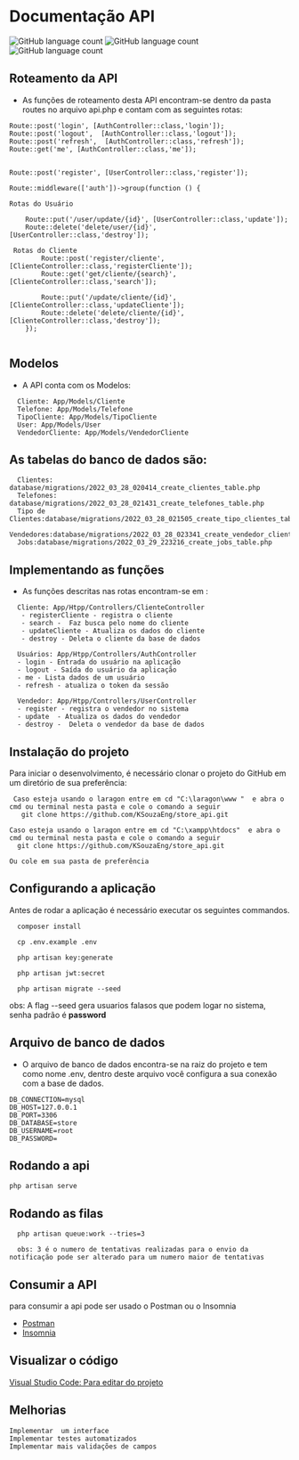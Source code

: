 # Documentação API

![GitHub language count](https://img.shields.io/github/languages/top/KSouzaEng/store_api) ![GitHub language count](https://img.shields.io/github/languages/count/KSouzaEng/store_api)  ![GitHub language count](https://img.shields.io/github/last-commit/KSouzaEng/store_api)  




## Roteamento da API

- As funções de roteamento desta API encontram-se dentro da pasta routes no arquivo api.php e contam com as seguintes rotas:

```
Route::post('login', [AuthController::class,'login']);
Route::post('logout',  [AuthController::class,'logout']);
Route::post('refresh',  [AuthController::class,'refresh']);
Route::get('me', [AuthController::class,'me']);


Route::post('register', [UserController::class,'register']);

Route::middleware(['auth'])->group(function () {

Rotas do Usuário

    Route::put('/user/update/{id}', [UserController::class,'update']);
    Route::delete('delete/user/{id}',[UserController::class,'destroy']);

 Rotas do Cliente
        Route::post('register/cliente', [ClienteController::class,'registerCliente']);
        Route::get('get/cliente/{search}',[ClienteController::class,'search']);

        Route::put('/update/cliente/{id}',[ClienteController::class,'updateCliente']);
        Route::delete('delete/cliente/{id}',[ClienteController::class,'destroy']);
    });


```
##  Modelos

- A API conta com os Modelos:  
  
```
  Cliente: App/Models/Cliente
  Telefone: App/Models/Telefone
  TipoCliente: App/Models/TipoCliente
  User: App/Models/User
  VendedorCliente: App/Models/VendedorCliente
```
## As tabelas do banco de dados são:
```
  Clientes: database/migrations/2022_03_28_020414_create_clientes_table.php
  Telefones: database/migrations/2022_03_28_021431_create_telefones_table.php
  Tipo de Clientes:database/migrations/2022_03_28_021505_create_tipo_clientes_table.php
  Vendedores:database/migrations/2022_03_28_023341_create_vendedor_clientes_table.php
  Jobs:database/migrations/2022_03_29_223216_create_jobs_table.php
```
##  Implementando as funções

- As funções descritas nas rotas encontram-se em : 
  
```
  Cliente: App/Htpp/Controllers/ClienteController
   - registerCliente - registra o cliente
   - search -  Faz busca pelo nome do cliente
   - updateCliente - Atualiza os dados do cliente
   - destroy - Deleta o cliente da base de dados

  Usuários: App/Htpp/Controllers/AuthController
  - login - Entrada do usuário na aplicação
  - logout - Saída do usuário da aplicação
  - me - Lista dados de um usuário
  - refresh - atualiza o token da sessão

  Vendedor: App/Htpp/Controllers/UserController
  - register - registra o vendedor no sistema
  - update  - Atualiza os dados do vendedor
  - destroy -  Deleta o vendedor da base de dados
```
## Instalação do projeto
Para iniciar o desenvolvimento, é necessário clonar o projeto do GitHub em um diretório de sua preferência:

 ```
  Caso esteja usando o laragon entre em cd "C:\laragon\www "  e abra o cmd ou terminal nesta pasta e cole o comando a seguir  
    git clone https://github.com/KSouzaEng/store_api.git

Caso esteja usando o laragon entre em cd "C:\xampp\htdocs"  e abra o cmd ou terminal nesta pasta e cole o comando a seguir
   git clone https://github.com/KSouzaEng/store_api.git

Ou cole em sua pasta de preferência
 ```

##  Configurando a aplicação 
  Antes de rodar a aplicação é necessário executar os seguintes commandos.
```
  composer install

  cp .env.example .env

  php artisan key:generate

  php artisan jwt:secret

  php artisan migrate --seed 

```
obs: A flag --seed gera usuarios falasos que podem logar no sistema, senha padrão é  **password**
## Arquivo de banco de dados

- O arquivo de banco de dados encontra-se na raiz do projeto e tem como nome .env, dentro deste arquivo você configura a sua conexão com a base de dados.
  
```
DB_CONNECTION=mysql
DB_HOST=127.0.0.1
DB_PORT=3306
DB_DATABASE=store
DB_USERNAME=root
DB_PASSWORD=
```

## Rodando a api
```shell
php artisan serve
```
## Rodando as filas
```shell
  php artisan queue:work --tries=3  

  obs: 3 é o numero de tentativas realizadas para o envio da notificação pode ser alterado para um numero maior de tentativas
```
## Consumir a API 

para consumir a api pode ser usado o Postman ou o Insomnia

- [Postman](https://www.postman.com/downloads/)
- [Insomnia](https://insomnia.rest/download)

## Visualizar o código

[Visual Studio Code: Para editar do projeto ](https://code.visualstudio.com/download)

## Melhorias

```
Implementar  um interface
Implementar testes automatizados
Implementar mais validações de campos
```
